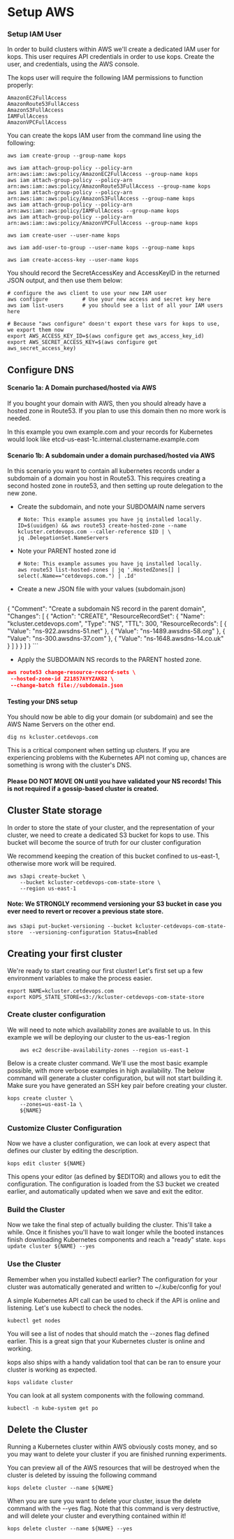 # Setup AWS 

### Setup IAM User

In order to build clusters within AWS we'll create a dedicated IAM user for kops. This user requires API credentials in order to use kops. Create the user, and credentials, using the AWS console.

The kops user will require the following IAM permissions to function properly:
```.env
AmazonEC2FullAccess
AmazonRoute53FullAccess
AmazonS3FullAccess
IAMFullAccess
AmazonVPCFullAccess 
```
   
You can create the kops IAM user from the command line using the following:

```shell script
aws iam create-group --group-name kops

aws iam attach-group-policy --policy-arn arn:aws:iam::aws:policy/AmazonEC2FullAccess --group-name kops
aws iam attach-group-policy --policy-arn arn:aws:iam::aws:policy/AmazonRoute53FullAccess --group-name kops
aws iam attach-group-policy --policy-arn arn:aws:iam::aws:policy/AmazonS3FullAccess --group-name kops
aws iam attach-group-policy --policy-arn arn:aws:iam::aws:policy/IAMFullAccess --group-name kops
aws iam attach-group-policy --policy-arn arn:aws:iam::aws:policy/AmazonVPCFullAccess --group-name kops

aws iam create-user --user-name kops

aws iam add-user-to-group --user-name kops --group-name kops

aws iam create-access-key --user-name kops
```

You should record the SecretAccessKey and AccessKeyID in the returned JSON output, and then use them below:

```shell script
# configure the aws client to use your new IAM user
aws configure           # Use your new access and secret key here
aws iam list-users      # you should see a list of all your IAM users here

# Because "aws configure" doesn't export these vars for kops to use, we export them now
export AWS_ACCESS_KEY_ID=$(aws configure get aws_access_key_id)
export AWS_SECRET_ACCESS_KEY=$(aws configure get aws_secret_access_key)
```

## Configure DNS

#### Scenario 1a: A Domain purchased/hosted via AWS
If you bought your domain with AWS, then you should already have a hosted zone in Route53. If you plan to use this domain then no more work is needed.

In this example you own example.com and your records for Kubernetes would look like etcd-us-east-1c.internal.clustername.example.com

#### Scenario 1b: A subdomain under a domain purchased/hosted via AWS
In this scenario you want to contain all kubernetes records under a subdomain of a domain you host in Route53. This requires creating a second hosted zone in route53, and then setting up route delegation to the new zone.

- Create the subdomain, and note your SUBDOMAIN name servers
    ```shell script
    # Note: This example assumes you have jq installed locally.
    ID=$(uuidgen) && aws route53 create-hosted-zone --name kcluster.cetdevops.com --caller-reference $ID | \
    jq .DelegationSet.NameServers
    ```
- Note your PARENT hosted zone id
    ```shell script
    # Note: This example assumes you have jq installed locally.
    aws route53 list-hosted-zones | jq '.HostedZones[] | select(.Name=="cetdevops.com.") | .Id'
    ```
- Create a new JSON file with your values (subdomain.json)
    ```json
{
  "Comment": "Create a subdomain NS record in the parent domain",
  "Changes": [
    {
      "Action": "CREATE",
      "ResourceRecordSet": {
        "Name": "kcluster.cetdevops.com",
        "Type": "NS",
        "TTL": 300,
        "ResourceRecords": [
          {
            "Value": "ns-922.awsdns-51.net"
          },
          {
            "Value": "ns-1489.awsdns-58.org"
          },
          {
            "Value": "ns-300.awsdns-37.com"
          },
          {
            "Value": "ns-1648.awsdns-14.co.uk"
          }
        ]
      }
    }
  ]
}
    ```
- Apply the SUBDOMAIN NS records to the PARENT hosted zone.

```json
aws route53 change-resource-record-sets \
 --hosted-zone-id Z21857AYYZAKB2 \
 --change-batch file://subdomain.json
```

#### Testing your DNS setup
You should now be able to dig your domain (or subdomain) and see the AWS Name Servers on the other end.

```shell script
dig ns kcluster.cetdevops.com
```  
This is a critical component when setting up clusters. 
If you are experiencing problems with the Kubernetes API not coming up, chances are something is wrong with the cluster's DNS.

#### Please DO NOT MOVE ON until you have validated your NS records! This is not required if a gossip-based cluster is created.

## Cluster State storage
In order to store the state of your cluster, and the representation of your cluster, we need to create a dedicated S3 bucket for kops to use. This bucket will become the source of truth for our cluster configuration

We recommend keeping the creation of this bucket confined to us-east-1, otherwise more work will be required.

```shell script
aws s3api create-bucket \
    --bucket kcluster-cetdevops-com-state-store \
    --region us-east-1
```

#### Note: We STRONGLY recommend versioning your S3 bucket in case you ever need to revert or recover a previous state store.    

```shell script
aws s3api put-bucket-versioning --bucket kcluster-cetdevops-com-state-store  --versioning-configuration Status=Enabled
```

## Creating your first cluster
We're ready to start creating our first cluster! Let's first set up a few environment variables to make the process easier.

```shell script
export NAME=kcluster.cetdevops.com
export KOPS_STATE_STORE=s3://kcluster-cetdevops-com-state-store
```

### Create cluster configuration
We will need to note which availability zones are available to us. In this example we will be deploying our cluster to the us-eas-1 region

```shell script
    aws ec2 describe-availability-zones --region us-east-1
```

Below is a create cluster command. We'll use the most basic example possible, with more verbose examples in high availability. The below command will generate a cluster configuration, but will not start building it. Make sure you have generated an SSH key pair before creating your cluster.

```shell script
kops create cluster \
    --zones=us-east-1a \
    ${NAME}
```

### Customize Cluster Configuration
Now we have a cluster configuration, we can look at every aspect that defines our cluster by editing the description.

```shell script
kops edit cluster ${NAME}
```

This opens your editor (as defined by $EDITOR) and allows you to edit the configuration. The configuration is loaded from the S3 bucket we created earlier, and automatically updated when we save and exit the editor.

### Build the Cluster
Now we take the final step of actually building the cluster. This'll take a while. Once it finishes you'll have to wait longer while the booted instances finish downloading Kubernetes components and reach a "ready" state.
```kops update cluster ${NAME} --yes```

### Use the Cluster
Remember when you installed kubectl earlier? The configuration for your cluster was automatically generated and written to ~/.kube/config for you!

A simple Kubernetes API call can be used to check if the API is online and listening. Let's use kubectl to check the nodes.

```shell script
kubectl get nodes
```

You will see a list of nodes that should match the --zones flag defined earlier. This is a great sign that your Kubernetes cluster is online and working.

kops also ships with a handy validation tool that can be ran to ensure your cluster is working as expected.

```shell script
kops validate cluster
```

You can look at all system components with the following command.

```shell script
kubectl -n kube-system get po
```

## Delete the Cluster

Running a Kubernetes cluster within AWS obviously costs money, and so you may want to delete your cluster if you are finished running experiments.

You can preview all of the AWS resources that will be destroyed when the cluster is deleted by issuing the following command

```shell script
kops delete cluster --name ${NAME}
```

When you are sure you want to delete your cluster, issue the delete command with the --yes flag. Note that this command is very destructive, and will delete your cluster and everything contained within it!

```shell script
kops delete cluster --name ${NAME} --yes
```
